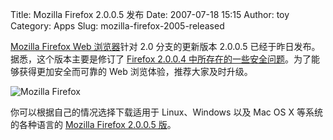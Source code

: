 Title: Mozilla Firefox 2.0.0.5 发布
Date: 2007-07-18 15:15
Author: toy
Category: Apps
Slug: mozilla-firefox-2005-released

[Mozilla Firefox Web 浏览器](http://www.mozilla.com/en-US/firefox/)针对
2.0 分支的更新版本 2.0.0.5 已经于昨日发布。据悉，这个版本主要是修订了
[Firefox 2.0.0.4
中所存在的一些安全问题](http://www.mozilla.org/projects/security/known-vulnerabilities.html#firefox2.0.0.5)。为了能够获得更加安全而可靠的
Web 浏览体验，推荐大家及时升级。

![Mozilla Firefox](http://i.linuxtoy.org/i/logo/firefox.png)

你可以根据自己的情况选择下载适用于 Linux、Windows 以及 Mac OS X
等系统的各种语言的 [Mozilla Firefox 2.0.0.5
版](http://www.mozilla.com/en-US/firefox/all.html)。
